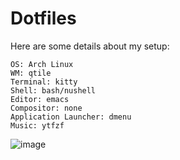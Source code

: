 # Dotfiles
Here are some details about my setup:

    OS: Arch Linux
    WM: qtile
    Terminal: kitty
    Shell: bash/nushell
    Editor: emacs
    Compositor: none
    Application Launcher: dmenu
    Music: ytfzf

![image](https://user-images.githubusercontent.com/21255591/230720926-a623f4df-1d2a-4e36-ba4d-baf1da6fc7d8.png)
